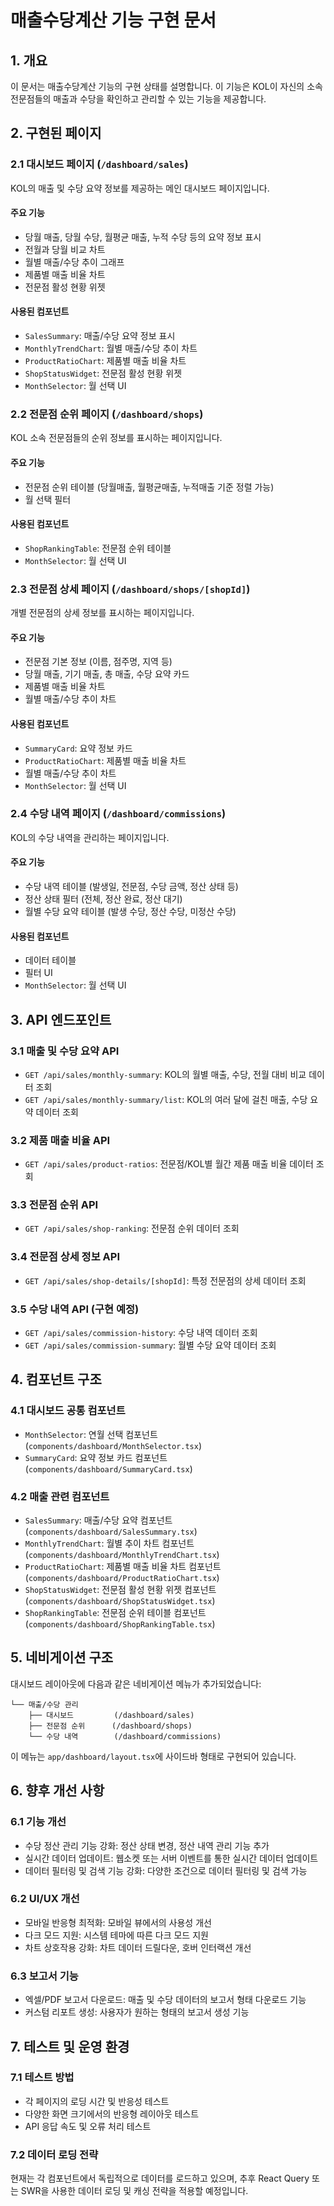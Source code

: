 # 매출수당계산 기능 구현 문서

## 1. 개요

이 문서는 매출수당계산 기능의 구현 상태를 설명합니다. 이 기능은 KOL이 자신의 소속 전문점들의 매출과 수당을 확인하고 관리할 수 있는 기능을 제공합니다.

## 2. 구현된 페이지

### 2.1 대시보드 페이지 (`/dashboard/sales`)

KOL의 매출 및 수당 요약 정보를 제공하는 메인 대시보드 페이지입니다.

#### 주요 기능
- 당월 매출, 당월 수당, 월평균 매출, 누적 수당 등의 요약 정보 표시
- 전월과 당월 비교 차트
- 월별 매출/수당 추이 그래프 
- 제품별 매출 비율 차트
- 전문점 활성 현황 위젯

#### 사용된 컴포넌트
- `SalesSummary`: 매출/수당 요약 정보 표시
- `MonthlyTrendChart`: 월별 매출/수당 추이 차트
- `ProductRatioChart`: 제품별 매출 비율 차트
- `ShopStatusWidget`: 전문점 활성 현황 위젯
- `MonthSelector`: 월 선택 UI

### 2.2 전문점 순위 페이지 (`/dashboard/shops`)

KOL 소속 전문점들의 순위 정보를 표시하는 페이지입니다.

#### 주요 기능
- 전문점 순위 테이블 (당월매출, 월평균매출, 누적매출 기준 정렬 가능)
- 월 선택 필터

#### 사용된 컴포넌트
- `ShopRankingTable`: 전문점 순위 테이블
- `MonthSelector`: 월 선택 UI

### 2.3 전문점 상세 페이지 (`/dashboard/shops/[shopId]`)

개별 전문점의 상세 정보를 표시하는 페이지입니다.

#### 주요 기능
- 전문점 기본 정보 (이름, 점주명, 지역 등)
- 당월 매출, 기기 매출, 총 매출, 수당 요약 카드
- 제품별 매출 비율 차트
- 월별 매출/수당 추이 차트

#### 사용된 컴포넌트
- `SummaryCard`: 요약 정보 카드
- `ProductRatioChart`: 제품별 매출 비율 차트
- 월별 매출/수당 추이 차트
- `MonthSelector`: 월 선택 UI

### 2.4 수당 내역 페이지 (`/dashboard/commissions`)

KOL의 수당 내역을 관리하는 페이지입니다.

#### 주요 기능
- 수당 내역 테이블 (발생일, 전문점, 수당 금액, 정산 상태 등)
- 정산 상태 필터 (전체, 정산 완료, 정산 대기)
- 월별 수당 요약 테이블 (발생 수당, 정산 수당, 미정산 수당)

#### 사용된 컴포넌트
- 데이터 테이블
- 필터 UI
- `MonthSelector`: 월 선택 UI

## 3. API 엔드포인트

### 3.1 매출 및 수당 요약 API

- `GET /api/sales/monthly-summary`: KOL의 월별 매출, 수당, 전월 대비 비교 데이터 조회
- `GET /api/sales/monthly-summary/list`: KOL의 여러 달에 걸친 매출, 수당 요약 데이터 조회

### 3.2 제품 매출 비율 API

- `GET /api/sales/product-ratios`: 전문점/KOL별 월간 제품 매출 비율 데이터 조회

### 3.3 전문점 순위 API

- `GET /api/sales/shop-ranking`: 전문점 순위 데이터 조회

### 3.4 전문점 상세 정보 API

- `GET /api/sales/shop-details/[shopId]`: 특정 전문점의 상세 데이터 조회

### 3.5 수당 내역 API (구현 예정)

- `GET /api/sales/commission-history`: 수당 내역 데이터 조회
- `GET /api/sales/commission-summary`: 월별 수당 요약 데이터 조회

## 4. 컴포넌트 구조

### 4.1 대시보드 공통 컴포넌트

- `MonthSelector`: 연월 선택 컴포넌트 (`components/dashboard/MonthSelector.tsx`)
- `SummaryCard`: 요약 정보 카드 컴포넌트 (`components/dashboard/SummaryCard.tsx`)

### 4.2 매출 관련 컴포넌트

- `SalesSummary`: 매출/수당 요약 컴포넌트 (`components/dashboard/SalesSummary.tsx`)
- `MonthlyTrendChart`: 월별 추이 차트 컴포넌트 (`components/dashboard/MonthlyTrendChart.tsx`)
- `ProductRatioChart`: 제품별 매출 비율 차트 컴포넌트 (`components/dashboard/ProductRatioChart.tsx`)
- `ShopStatusWidget`: 전문점 활성 현황 위젯 컴포넌트 (`components/dashboard/ShopStatusWidget.tsx`)
- `ShopRankingTable`: 전문점 순위 테이블 컴포넌트 (`components/dashboard/ShopRankingTable.tsx`)

## 5. 네비게이션 구조

대시보드 레이아웃에 다음과 같은 네비게이션 메뉴가 추가되었습니다:

```
└── 매출/수당 관리
    ├── 대시보드         (/dashboard/sales)
    ├── 전문점 순위      (/dashboard/shops)
    └── 수당 내역        (/dashboard/commissions)
```

이 메뉴는 `app/dashboard/layout.tsx`에 사이드바 형태로 구현되어 있습니다.

## 6. 향후 개선 사항

### 6.1 기능 개선

- 수당 정산 관리 기능 강화: 정산 상태 변경, 정산 내역 관리 기능 추가
- 실시간 데이터 업데이트: 웹소켓 또는 서버 이벤트를 통한 실시간 데이터 업데이트
- 데이터 필터링 및 검색 기능 강화: 다양한 조건으로 데이터 필터링 및 검색 가능

### 6.2 UI/UX 개선

- 모바일 반응형 최적화: 모바일 뷰에서의 사용성 개선
- 다크 모드 지원: 시스템 테마에 따른 다크 모드 지원
- 차트 상호작용 강화: 차트 데이터 드릴다운, 호버 인터랙션 개선

### 6.3 보고서 기능

- 엑셀/PDF 보고서 다운로드: 매출 및 수당 데이터의 보고서 형태 다운로드 기능
- 커스텀 리포트 생성: 사용자가 원하는 형태의 보고서 생성 기능

## 7. 테스트 및 운영 환경

### 7.1 테스트 방법

- 각 페이지의 로딩 시간 및 반응성 테스트
- 다양한 화면 크기에서의 반응형 레이아웃 테스트
- API 응답 속도 및 오류 처리 테스트

### 7.2 데이터 로딩 전략

현재는 각 컴포넌트에서 독립적으로 데이터를 로드하고 있으며, 추후 React Query 또는 SWR을 사용한 데이터 로딩 및 캐싱 전략을 적용할 예정입니다. 